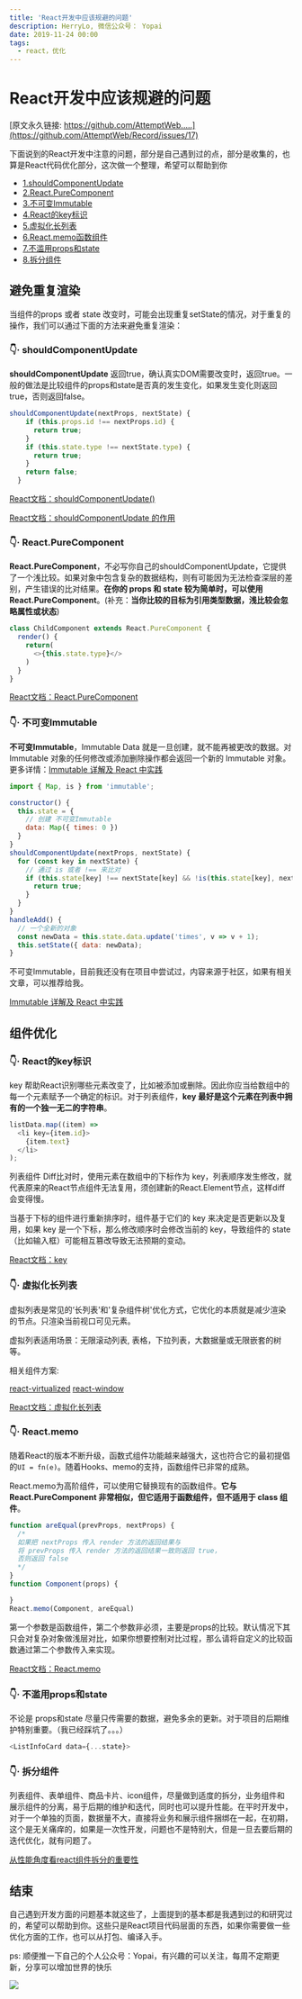 ```yaml
---
title: 'React开发中应该规避的问题'
description: HerryLo, 微信公众号： Yopai
date: 2019-11-24 00:00
tags: 
  - react，优化
---
```


# React开发中应该规避的问题

[原文永久链接: https://github.com/AttemptWeb.....](https://github.com/AttemptWeb/Record/issues/17)

下面说到的React开发中注意的问题，部分是自己遇到过的点，部分是收集的，也算是React代码优化部分，这次做一个整理，希望可以帮助到你

- [1.shouldComponentUpdate](#👇·-shouldcomponentupdate)
- [2.React.PureComponent](#👇·-react-purecomponent)
- [3.不可变Immutable](#👇·-不可变immutable)
- [4.React的key标识](#👇·-react的key标识)
- [5.虚拟化长列表](#👇·-虚拟化长列表)
- [6.React.memo函数组件](#👇·-react-memo)
- [7.不滥用props和state](#👇·-不滥用props和state)
- [8.拆分组件](#👇·-拆分组件)

## 避免重复渲染

当组件的props 或者 state 改变时，可能会出现重复setState的情况，对于重复的操作，我们可以通过下面的方法来避免重复渲染：

### 👇· shouldComponentUpdate

**shouldComponentUpdate** 返回true，确认真实DOM需要改变时，返回true。一般的做法是比较组件的props和state是否真的发生变化，如果发生变化则返回true，否则返回false。

```javascript
shouldComponentUpdate(nextProps, nextState) {
    if (this.props.id !== nextProps.id) {
      return true;
    }
    if (this.state.type !== nextState.type) {
      return true;
    }
    return false;
  }
```
[React文档：shouldComponentUpdate()](https://zh-hans.reactjs.org/docs/react-component.html#shouldcomponentupdate)

[React文档：shouldComponentUpdate 的作用](https://zh-hans.reactjs.org/docs/optimizing-performance.html#shouldcomponentupdate-in-action)

### 👇· React.PureComponent

**React.PureComponent**，不必写你自己的shouldComponentUpdate，它提供了一个浅比较。如果对象中包含复杂的数据结构，则有可能因为无法检查深层的差别，产生错误的比对结果。**在你的 props 和 state 较为简单时，可以使用 React.PureComponent**。(补充：**当你比较的目标为引用类型数据，浅比较会忽略属性或状态**)

```javascript
class ChildComponent extends React.PureComponent {
  render() {
    return(
      <>{this.state.type}</>
    )
  }
}
```
[React文档：React.PureComponent](https://zh-hans.reactjs.org/docs/react-api.html#reactpurecomponent)

### 👇· 不可变Immutable

**不可变Immutable**，Immutable Data 就是一旦创建，就不能再被更改的数据。对 Immutable 对象的任何修改或添加删除操作都会返回一个新的 Immutable 对象。更多详情：[Immutable 详解及 React 中实践](https://github.com/camsong/blog/issues/3)

```javascript
import { Map, is } from 'immutable';

constructor() {
  this.state = {
    // 创建 不可变Immutable
    data: Map({ times: 0 })
  }
}
shouldComponentUpdate(nextProps, nextState) {
  for (const key in nextState) {
    // 通过 is 或者 !== 来比对
    if (this.state[key] !== nextState[key] && !is(this.state[key], nextState[key])) {
      return true;
    }
  }
}
handleAdd() {
  // 一个全新的对象
  const newData = this.state.data.update('times', v => v + 1);
  this.setState({ data: newData);
}
```
不可变Immutable，目前我还没有在项目中尝试过，内容来源于社区，如果有相关文章，可以推荐给我。

[Immutable 详解及 React 中实践](https://github.com/camsong/blog/issues/3)

## 组件优化

### 👇· React的key标识

key 帮助React识别哪些元素改变了，比如被添加或删除。因此你应当给数组中的每一个元素赋予一个确定的标识。对于列表组件，**key 最好是这个元素在列表中拥有的一个独一无二的字符串**。

```javascript
listData.map((item) =>
  <li key={item.id}>
    {item.text}
  </li>
);
```

列表组件 Diff比对时，使用元素在数组中的下标作为 key，列表顺序发生修改，就代表原来的React节点组件无法复用，须创建新的React.Element节点，这样diff 会变得慢。

当基于下标的组件进行重新排序时，组件基于它们的 key 来决定是否更新以及复用，如果 key 是一个下标，那么修改顺序时会修改当前的 key，导致组件的 state（比如输入框）可能相互篡改导致无法预期的变动。

[React文档：key](https://zh-hans.reactjs.org/docs/lists-and-keys.html#keys)

### 👇· 虚拟化长列表

虚拟列表是常见的‘长列表'和'复杂组件树'优化方式，它优化的本质就是减少渲染的节点。只渲染当前视口可见元素。

虚拟列表适用场景：无限滚动列表, 表格，下拉列表，大数据量或无限嵌套的树等。

相关组件方案:

[react-virtualized](https://github.com/bvaughn/react-virtualized)
[react-window](https://github.com/bvaughn/react-window)

[React文档：虚拟化长列表](https://zh-hans.reactjs.org/docs/optimizing-performance.html#virtualize-long-lists)

### 👇· React.memo

随着React的版本不断升级，函数式组件功能越来越强大，这也符合它的最初提倡的```UI = fn(e)```。随着Hooks、memo的支持，函数组件已非常的成熟。

React.memo为高阶组件，可以使用它替换现有的函数组件。**它与 React.PureComponent 非常相似，但它适用于函数组件，但不适用于 class 组件**。

```javascript
function areEqual(prevProps, nextProps) {
  /*
  如果把 nextProps 传入 render 方法的返回结果与
  将 prevProps 传入 render 方法的返回结果一致则返回 true，
  否则返回 false
  */
}
function Component(props) {

}
React.memo(Component, areEqual)
```
第一个参数是函数组件，第二个参数非必须，主要是props的比较。默认情况下其只会对复杂对象做浅层对比，如果你想要控制对比过程，那么请将自定义的比较函数通过第二个参数传入来实现。

[React文档：React.memo](https://zh-hans.reactjs.org/docs/react-api.html#reactmemo)

### 👇· 不滥用props和state

不论是 props和state 尽量只传需要的数据，避免多余的更新。对于项目的后期维护特别重要。（我已经踩坑了。。。）

```javascript
<ListInfoCard data={...state}>
```

### 👇· 拆分组件

列表组件、表单组件、商品卡片、icon组件，尽量做到适度的拆分，业务组件和展示组件的分离，易于后期的维护和迭代，同时也可以提升性能。在平时开发中，对于一个单独的页面，数据量不大，直接将业务和展示组件捆绑在一起，在初期，这个是无关痛痒的，如果是一次性开发，问题也不是特别大，但是一旦去要后期的迭代优化，就有问题了。

[从性能角度看react组件拆分的重要性](https://www.cnblogs.com/wonyun/p/6804952.html)

## 结束

自己遇到开发方面的问题基本就这些了，上面提到的基本都是我遇到过的和研究过的，希望可以帮助到你。这些只是React项目代码层面的东西，如果你需要做一些优化方面的工作，也可以从打包、编译入手。

ps: 顺便推一下自己的个人公众号：Yopai，有兴趣的可以关注，每周不定期更新，分享可以增加世界的快乐

![](/webChat1.png)